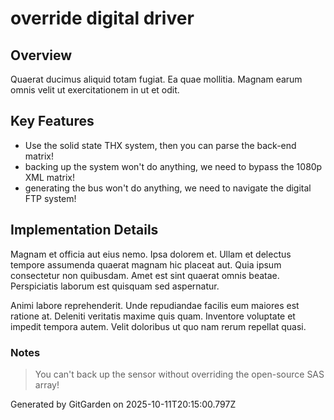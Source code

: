 # override digital driver

## Overview
Quaerat ducimus aliquid totam fugiat. Ea quae mollitia. Magnam earum omnis velit ut exercitationem in ut et odit.

## Key Features
- Use the solid state THX system, then you can parse the back-end matrix!
- backing up the system won't do anything, we need to bypass the 1080p XML matrix!
- generating the bus won't do anything, we need to navigate the digital FTP system!

## Implementation Details
Magnam et officia aut eius nemo. Ipsa dolorem et. Ullam et delectus tempore assumenda quaerat magnam hic placeat aut. Quia ipsum consectetur non quibusdam. Amet est sint quaerat omnis beatae. Perspiciatis laborum est quisquam sed aspernatur.
 Animi labore reprehenderit. Unde repudiandae facilis eum maiores est ratione at. Deleniti veritatis maxime quis quam. Inventore voluptate et impedit tempora autem. Velit doloribus ut quo nam rerum repellat quasi.

### Notes
> You can't back up the sensor without overriding the open-source SAS array!

Generated by GitGarden on 2025-10-11T20:15:00.797Z